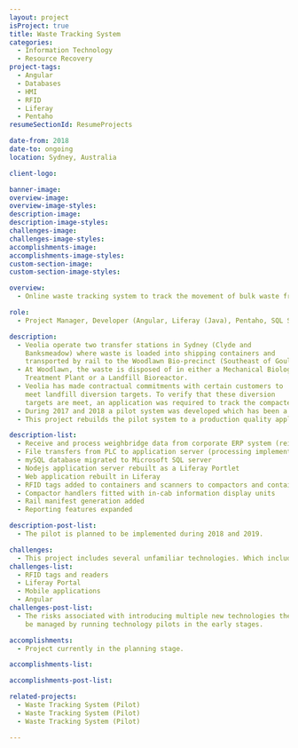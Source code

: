 ```yaml
---
layout: project
isProject: true
title: Waste Tracking System
categories:
  - Information Technology
  - Resource Recovery
project-tags:
  - Angular
  - Databases
  - HMI
  - RFID
  - Liferay
  - Pentaho
resumeSectionId: ResumeProjects

date-from: 2018
date-to: ongoing
location: Sydney, Australia

client-logo:

banner-image:
overview-image:
overview-image-styles:
description-image:
description-image-styles:
challenges-image:
challenges-image-styles:
accomplishments-image:
accomplishments-image-styles:
custom-section-image:
custom-section-image-styles:

overview:
  - Online waste tracking system to track the movement of bulk waste from Veolia's transfer stations to Tarago (Woodlawn) treatment and disposal locations.

role:
  - Project Manager, Developer (Angular, Liferay (Java), Pentaho, SQL Server)

description:
  - Veolia operate two transfer stations in Sydney (Clyde and
    Banksmeadow) where waste is loaded into shipping containers and
    transported by rail to the Woodlawn Bio-precinct (Southeast of Goulburn).
  - At Woodlawn, the waste is disposed of in either a Mechanical Biological
    Treatment Plant or a Landfill Bioreactor.
  - Veolia has made contractual commitments with certain customers to
    meet landfill diversion targets. To verify that these diversion
    targets are meet, an application was required to track the compacted from certain customers to final disposal location.
  - During 2017 and 2018 a pilot system was developed which has been a success.
  - This project rebuilds the pilot system to a production quality application and incorporates additional features as listed below;

description-list:
  - Receive and process weighbridge data from corporate ERP system (reimplemented in Pentaho)
  - File transfers from PLC to application server (processing implemented in Pentaho)
  - mySQL database migrated to Microsoft SQL server
  - Nodejs application server rebuilt as a Liferay Portlet
  - Web application rebuilt in Liferay
  - RFID tags added to containers and scanners to compactors and container handlers
  - Compactor handlers fitted with in-cab information display units
  - Rail manifest generation added
  - Reporting features expanded

description-post-list:
  - The pilot is planned to be implemented during 2018 and 2019.

challenges:
  - This project includes several unfamiliar technologies. Which include,
challenges-list:    
  - RFID tags and readers
  - Liferay Portal
  - Mobile applications
  - Angular
challenges-post-list:    
  - The risks associated with introducing multiple new technologies the project will
    be managed by running technology pilots in the early stages.

accomplishments:
  - Project currently in the planning stage.

accomplishments-list:    

accomplishments-post-list:    

related-projects:
  - Waste Tracking System (Pilot)
  - Waste Tracking System (Pilot)  
  - Waste Tracking System (Pilot)    

---
```

